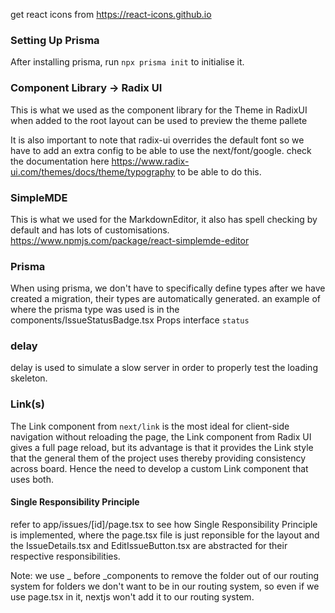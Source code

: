 get react icons from https://react-icons.github.io

### Setting Up Prisma

After installing prisma, run `npx prisma init` to initialise it.

### Component Library -> Radix UI

This is what we used as the component library for the Theme
<ThemePanel /> in RadixUI when added to the root layout can be used to preview the theme pallete

It is also important to note that radix-ui overrides the default font so we have to add an extra config to be able to use the next/font/google. check the documentation here https://www.radix-ui.com/themes/docs/theme/typography to be able to do this.

### SimpleMDE

This is what we used for the MarkdownEditor, it also has spell checking by default and has lots of customisations. https://www.npmjs.com/package/react-simplemde-editor

### Prisma

When using prisma, we don't have to specifically define types after we have created a migration, their types are automatically generated. an example of where the prisma type was used is in the components/IssueStatusBadge.tsx Props interface `status`

### delay

delay is used to simulate a slow server in order to properly test the loading skeleton.

### Link(s)

The Link component from `next/link` is the most ideal for client-side navigation without reloading the page, the Link component from Radix UI gives a full page reload, but its advantage is that it provides the Link style that the general them of the project uses thereby providing consistency across board. Hence the need to develop a custom Link component that uses both.

#### Single Responsibility Principle

refer to app/issues/[id]/page.tsx to see how Single Responsibility Principle is implemented, where the page.tsx file is just reponsible for the layout and the IssueDetails.tsx and EditIssueButton.tsx are abstracted for their respective responsibilities.

Note: we use \_ before \_components to remove the folder out of our routing system for folders we don't want to be in our routing system, so even if we use page.tsx in it, nextjs won't add it to our routing system.
